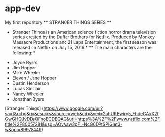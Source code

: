# app-dev
My first repository
** STRANGER THINGS SERIES **
* Stranger Things is an American science fiction horror drama television series created by the Duffer Brothers for Netflix. Produced by Monkey Massacre Productions and 21 Laps Entertainment, the first season was released on Netflix on July 15, 2016.*
** The main characters are the following: *
- Joyce Byers	
- Jim Hopper	
- Mike Wheeler	
- Eleven / Jane Hopper	
- Dustin Henderson	
- Lucas Sinclair	
- Nancy Wheeler	
- Jonathan Byers

[Stranger Things] (https://www.google.com/url?sa=t&rct=j&q=&esrc=s&source=web&cd=&ved=2ahUKEwiry5_FhdeCAxX2fGwGHQJvDDsQFnoECDEQAQ&url=https%3A%2F%2Fwww.netflix.com%2Ftitle%2F80057281&usg=AOvVaw3pF_-NcG6DPtSPIGlet3-w&opi=89978449)
